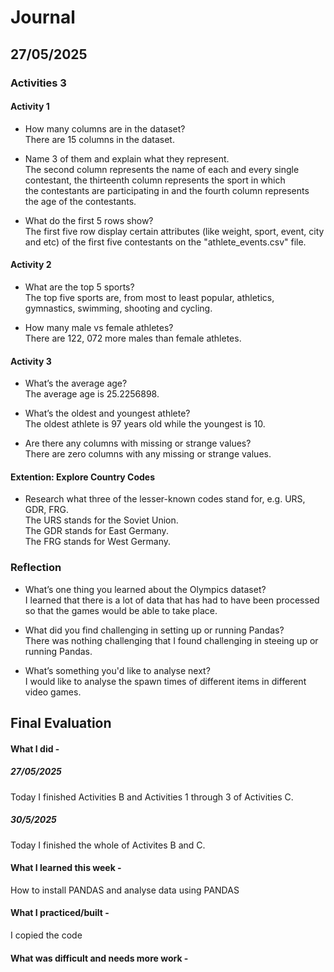 # Journal

## 27/05/2025
### Activities 3
#### Activity 1
- How many columns are in the dataset?
<br> There are 15 columns in the dataset.

- Name 3 of them and explain what they represent.
<br> The second column represents the name of each and every single <br> contestant, the thirteenth column represents the sport in which <br> the contestants are participating in and the fourth column represents <br> the age of the contestants.
- What do the first 5 rows show?
<br> The first five row display certain attributes (like weight, sport, event, city and etc) of the first five contestants on the "athlete_events.csv" file.

#### Activity 2
- What are the top 5 sports?
<br>The top five sports are, from most to least popular, athletics, <br> gymnastics, swimming, shooting and cycling.

- How many male vs female athletes?
<br> There are 122, 072 more males than female athletes.

#### Activity 3
- What’s the average age?
<br> The average age is 25.2256898.

- What’s the oldest and youngest athlete?
<br> The oldest athlete is 97 years old while the youngest is 10.

- Are there any columns with missing or strange values?
<br> There are zero columns with any missing or strange values.

#### Extention: Explore Country Codes 
- Research what three of the lesser-known codes stand for, e.g. URS, GDR, FRG.
<br> The URS stands for the Soviet Union.
<br> The GDR stands for East Germany.
<br> The FRG stands for West Germany.

### Reflection
- What’s one thing you learned about the Olympics dataset?
<br> I learned that there is a lot of data that has had to have been processed so that the games would be able to take place.

- What did you find challenging in setting up or running Pandas?
<br> There was nothing challenging that I found challenging in steeing up or running Pandas.

- What’s something you'd like to analyse next?
<br> I would like to analyse the spawn times of different items in different video games.

## Final Evaluation
#### What I did -
##### 27/05/2025
Today I finished Activities B and Activities 1 through 3 of Activities C.
##### 30/5/2025
Today I finished the whole of Activites B and C.
#### What I learned this week -
How to install PANDAS and analyse data using PANDAS
#### What I practiced/built -
I copied the code 
#### What was difficult and needs more work -


